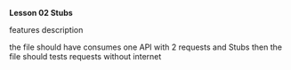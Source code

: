 **Lesson 02 Stubs** 

features description

the file should have consumes one API with 2 requests and Stubs then
the file should tests requests without internet
